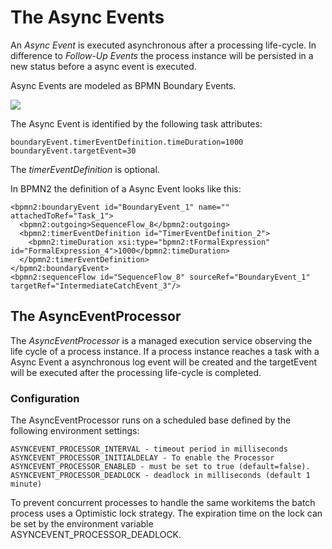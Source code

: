 # The Async Events

An *Async Event* is executed asynchronous after a processing life-cycle. In difference to *Follow-Up Events* the process instance will be persisted in a new status before a async event is executed. 

Async Events are modeled as BPMN Boundary Events. 

<img src="../images/modelling/example_13.png"/>  

The Async Event is identified by the following task attributes:

	boundaryEvent.timerEventDefinition.timeDuration=1000
	boundaryEvent.targetEvent=30

The *timerEventDefinition* is optional.

In BPMN2 the definition of a Async Event looks like this:

	<bpmn2:boundaryEvent id="BoundaryEvent_1" name="" attachedToRef="Task_1">
	  <bpmn2:outgoing>SequenceFlow_8</bpmn2:outgoing>
	  <bpmn2:timerEventDefinition id="TimerEventDefinition_2">
	    <bpmn2:timeDuration xsi:type="bpmn2:tFormalExpression" id="FormalExpression_4">1000</bpmn2:timeDuration>
	  </bpmn2:timerEventDefinition>
	</bpmn2:boundaryEvent>
	<bpmn2:sequenceFlow id="SequenceFlow_8" sourceRef="BoundaryEvent_1" targetRef="IntermediateCatchEvent_3"/>
    
## The AsyncEventProcessor

The *AsyncEventProcessor* is a managed execution service observing the life cycle of a process instance. If a process instance reaches a task with a Async Event a asynchronous log event will be created and the targetEvent will be executed after the processing life-cycle is completed. 

### Configuration

The AsyncEventProcessor runs on a scheduled base defined by the following environment settings:

    ASYNCEVENT_PROCESSOR_INTERVAL - timeout period in milliseconds
    ASYNCEVENT_PROCESSOR_INITIALDELAY - To enable the Processor
    ASYNCEVENT_PROCESSOR_ENABLED - must be set to true (default=false).
    ASYNCEVENT_PROCESSOR_DEADLOCK - deadlock in milliseconds (default 1 minute)

To prevent concurrent processes to handle the same workitems the batch process uses a Optimistic lock strategy. The expiration time on the lock can be set by the environment variable ASYNCEVENT_PROCESSOR_DEADLOCK.

